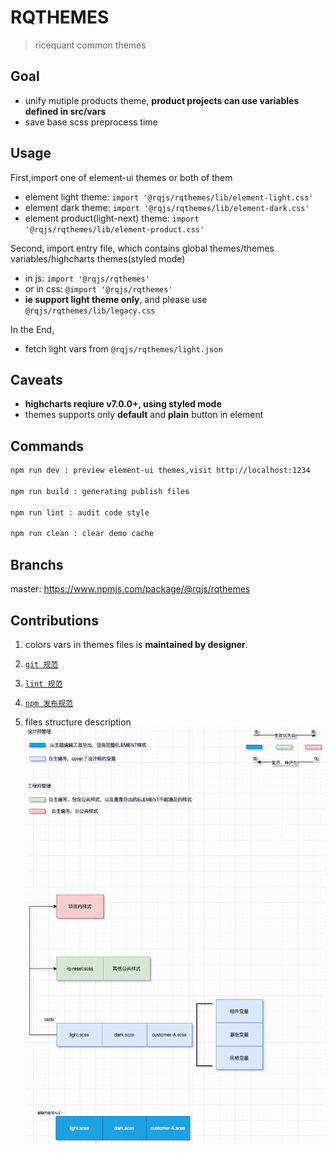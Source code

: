 # RQTHEMES

> ricequant common themes

## Goal

- unify mutiple products theme, **product projects can use variables defined in src/vars**
- save base scss preprocess time

## Usage

First,import one of element-ui themes or both of them

- element light theme: `import '@rqjs/rqthemes/lib/element-light.css'`
- element dark theme: `import '@rqjs/rqthemes/lib/element-dark.css'`
- element product(light-next) theme: `import '@rqjs/rqthemes/lib/element-product.css'`

Second, import entry file, which contains global themes/themes variables/highcharts themes(styled mode)

- in js: `import '@rqjs/rqthemes'`
- or in css: `@import '@rqjs/rqthemes'`
- **ie support light theme only**, and please use `@rqjs/rqthemes/lib/legacy.css`

In the End,

- fetch light vars from `@rqjs/rqthemes/light.json`

## Caveats

- **highcharts reqiure v7.0.0+, using styled mode**
- themes supports only **default** and **plain** button in element

## Commands

```bash
npm run dev : preview element-ui themes,visit http://localhost:1234

npm run build : generating publish files

npm run lint : audit code style

npm run clean : clear demo cache
```

## Branchs

master: https://www.npmjs.com/package/@rqjs/rqthemes

## Contributions

1. colors vars in themes files is **maintained by designer**.

2. [`git 规范`](http://wiki.ricequant.com/pages/viewpage.action?pageId=17269198)

3. [`lint 规范`](http://wiki.ricequant.com/pages/viewpage.action?pageId=45875427)

4. [`npm 发布规范`](http://wiki.ricequant.com/pages/viewpage.action?pageId=52232790)

5. files structure description  
   ![structure](rqthemes.png)
